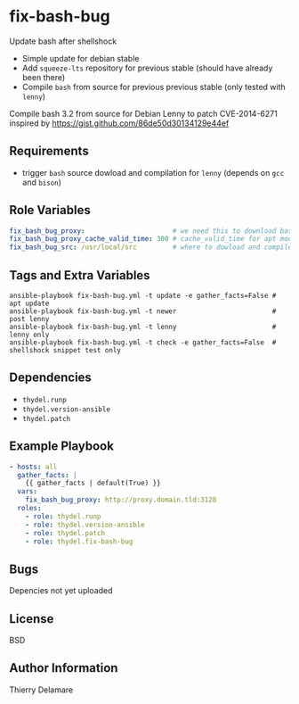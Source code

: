 # fix-bash-bug

Update bash after shellshock

- Simple update for debian stable
- Add `squeeze-lts` repository for previous stable (should have already been there)
- Compile `bash` from source for previous previous stable (only tested with `lenny`)

Compile bash 3.2 from source for Debian Lenny to patch CVE-2014-6271
inspired by https://gist.github.com/86de50d30134129e44ef

## Requirements

- trigger `bash` source dowload and compilation for `lenny` (depends on `gcc` and `bison`)

## Role Variables

``` yaml
fix_bash_bug_proxy:                      # we need this to download bash sources, OK if empty
fix_bash_bug_proxy_cache_valid_time: 300 # cache_valid_time for apt module
fix_bash_bug_src: /usr/local/src         # where to dowload and compile bash-3.2 for lenny
```

## Tags and Extra Variables

``` ShellSession
ansible-playbook fix-bash-bug.yml -t update -e gather_facts=False # apt update
ansible-playbook fix-bash-bug.yml -t newer                        # post lenny
ansible-playbook fix-bash-bug.yml -t lenny                        # lenny only
ansible-playbook fix-bash-bug.yml -t check -e gather_facts=False  # shellshock snippet test only
```

## Dependencies

- `thydel.runp`
- `thydel.version-ansible`
- `thydel.patch`

## Example Playbook

``` yaml
- hosts: all
  gather_facts: |
    {{ gather_facts | default(True) }}
  vars:
    fix_bash_bug_proxy: http://proxy.domain.tld:3128
  roles:
    - role: thydel.runp
    - role: thydel.version-ansible
    - role: thydel.patch
    - role: thydel.fix-bash-bug
```

## Bugs

Depencies not yet uploaded

## License

BSD

## Author Information

Thierry Delamare
